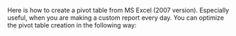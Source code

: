 Here is how to create a pivot table from MS Excel (2007 version). Especially useful, when you are making a custom report every day. You can optimize the pivot table creation in the following way: